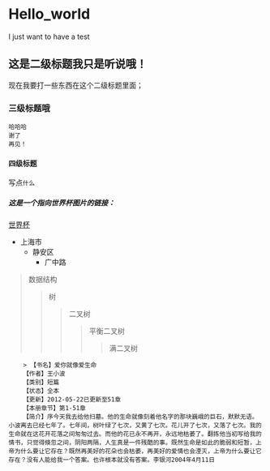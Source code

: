 # Hello_world
I just want to have a test <br>
## 这是二级标题我只是听说哦！
现在我要打一些东西在这个二级标题里面；
### 三级标题哦
    哈哈哈
    谢了
    再见！
#### 四级标题
写点`什么`
##### 这是一个指向世界杯图片的链接：
[世界杯](https://image.baidu.com/search/index?tn=baiduimage&ipn=r&ct=201326592&cl=2&lm=-1&st=-1&fm=result&fr=&sf=1&fmq=1531226296540_R&pv=&ic=0&nc=1&z=&se=1&showtab=0&fb=0&width=&height=&face=0&istype=2&ie=utf-8&hs=2&ctd=1531226296540%5E00_1519X686&word=%E4%B8%96%E7%95%8C%E6%9D%AF&f=3&oq=%E8%87%AA%E7%84%B6%E7%BE%8E%E5%A5%B3&rsp=-1)
* 上海市
    * 静安区
        * 广中路
> 数据结构
>> 树
>>> 二叉树
>>>> 平衡二叉树
>>>>> 满二叉树


        > 【书名】爱你就像爱生命
        【作者】王小波
        【类别】短篇
        【状态】全本
        【更新】2012-05-22已更新至51章
        【本册章节】第1-51章
        【简介】序今天我去给他扫墓。他的生命就像刻着他名字的那块巍峨的巨石，默默无语。小波离去已经七年了。七年间，树叶绿了七次，又黄了七次。花儿开了七次，又落了七次。我的生命就在这花开花落之间匆匆过去。而他的花已永不再开，永远地枯萎了。翻拣他当初写给我的情书，只觉得倏忽之间，阴阳两隔，人生真是一件残酷的事。既然生命是如此的脆弱和短暂，上帝为什么要让它存在？既然再美好的花朵也会枯萎，再美好的爱情也会湮灭，上帝为什么要让它存在？没有人能给我一个答案。也许根本就没有答案。李银河2004年4月11日

